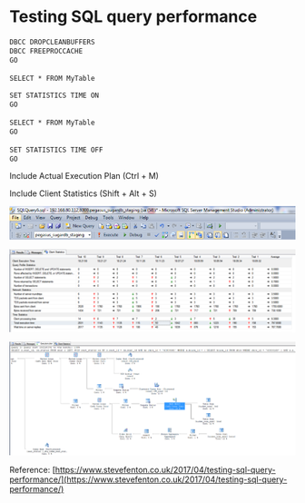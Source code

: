 # Testing SQL query performance



```text
DBCC DROPCLEANBUFFERS
DBCC FREEPROCCACHE 
GO

SELECT * FROM MyTable
```



```text
SET STATISTICS TIME ON
GO

SELECT * FROM MyTable
GO

SET STATISTICS TIME OFF
GO
```



Include Actual Execution Plan \(Ctrl + M\)

Include Client Statistics \(Shift + Alt + S\)

![](../.gitbook/assets/image%20%2826%29.png)

![](../.gitbook/assets/image%20%2838%29.png)

![](../.gitbook/assets/image%20%2881%29.png)



Reference: [https://www.stevefenton.co.uk/2017/04/testing-sql-query-performance/](https://www.stevefenton.co.uk/2017/04/testing-sql-query-performance/)





